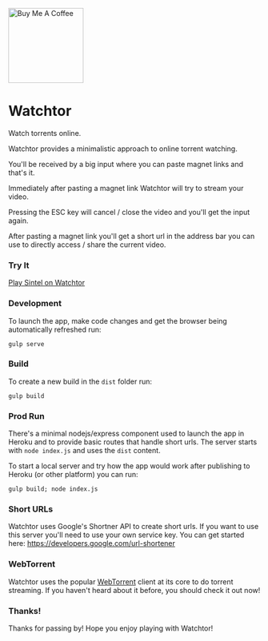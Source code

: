 <a href="https://www.buymeacoffee.com/codealchemist" target="_blank"><img src="https://cdn.buymeacoffee.com/buttons/default-black.png" alt="Buy Me A Coffee" width="150px"></a>

# Watchtor
Watch torrents online.

Watchtor provides a minimalistic approach to online torrent watching.

You'll be received by a big input where you can paste magnet links and that's it.

Immediately after pasting a magnet link Watchtor will try to stream your video.

Pressing the ESC key will cancel / close the video and you'll get the input again.

After pasting a magnet link you'll get a short url in the address bar you can use to directly access / share the current video.

### Try It

[Play Sintel on Watchtor](https://open-watchtor.hashbase.io/#magnet:?xt=urn:btih:08ada5a7a6183aae1e09d831df6748d566095a10&dn=Sintel&tr=udp%3A%2F%2Fexplodie.org%3A6969&tr=udp%3A%2F%2Ftracker.coppersurfer.tk%3A6969&tr=udp%3A%2F%2Ftracker.empire-js.us%3A1337&tr=udp%3A%2F%2Ftracker.leechers-paradise.org%3A6969&tr=udp%3A%2F%2Ftracker.opentrackr.org%3A1337&tr=wss%3A%2F%2Ftracker.btorrent.xyz&tr=wss%3A%2F%2Ftracker.fastcast.nz&tr=wss%3A%2F%2Ftracker.openwebtorrent.com&ws=https%3A%2F%2Fwebtorrent.io%2Ftorrents%2F)

### Development

To launch the app, make code changes and get the browser being automatically refreshed run:

`gulp serve`

### Build

To create a new build in the `dist` folder run:

`gulp build`

### Prod Run

There's a minimal nodejs/express component used to launch the app in Heroku and to provide basic routes that handle short urls. The server starts with `node index.js` and uses the `dist` content.

To start a local server and try how the app would work after publishing to Heroku (or other platform) you can run:

`gulp build; node index.js`

### Short URLs

Watchtor uses Google's Shortner API to create short urls.
If you want to use this server you'll need to use your own service key.
You can get started here:
https://developers.google.com/url-shortener

### WebTorrent

Watchtor uses the popular [WebTorrent](https://github.com/webtorrent/webtorrent) client at its core to do torrent streaming.
If you haven't heard about it before, you should check it out now!

### Thanks!

Thanks for passing by!
Hope you enjoy playing with Watchtor!
